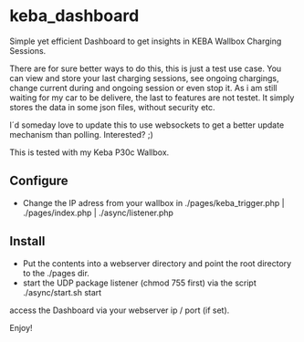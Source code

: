 # keba_dashboard
Simple yet efficient Dashboard to get insights in KEBA Wallbox Charging Sessions.

There are for sure better ways to do this, this is just a test use case. You can view and store your last charging sessions, see ongoing chargings, 
change current during and ongoing session or even stop it. As i am still waiting for my car to be delivere, the last to features are not testet.
It simply stores the data in some json files, without security etc.

I´d someday love to update this to use websockets to get a better update mechanism than polling. Interested? ;)

This is tested with my Keba P30c Wallbox.


## Configure
- Change the IP adress from your wallbox in ./pages/keba_trigger.php | ./pages/index.php | ./async/listener.php

## Install
- Put the contents into a webserver directory and point the root directory to the ./pages dir.
- start the UDP package listener (chmod 755 first) via the script ./async/start.sh start

access the Dashboard via your webserver ip / port (if set).

Enjoy! 
